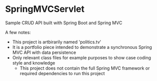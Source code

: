 # SpringMVCServlet
Sample CRUD API built with Spring Boot and Spring MVC

A few notes:

* This project is artbirarily named 'politics.tv'
* It is a portfolio piece intended to demonstrate a synchronous Spring MVC API with data persistence
* Only relevant class files for example purposes to show case coding style and knowledge
	* This project does not contain the full Spring MVC framework or required dependencies to run this project